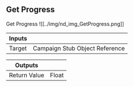 ## Get Progress
Get Progress
![[../img/nd_img_GetProgress.png]]

|Inputs||
|--|--|
| Target | Campaign Stub Object Reference |

|Outputs||
|--|--|
| Return Value | Float |
